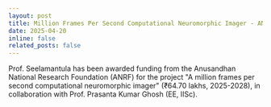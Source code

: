 ```yaml
---
layout: post
title: Million Frames Per Second Computational Neuromorphic Imager - ANRF Funding
date: 2025-04-20
inline: false
related_posts: false
---
```


Prof. Seelamantula has been awarded funding from the Anusandhan National Research Foundation (ANRF) for the project "A million frames per second computational neuromorphic imager" (₹64.70 lakhs, 2025-2028), in collaboration with Prof. Prasanta Kumar Ghosh (EE, IISc).